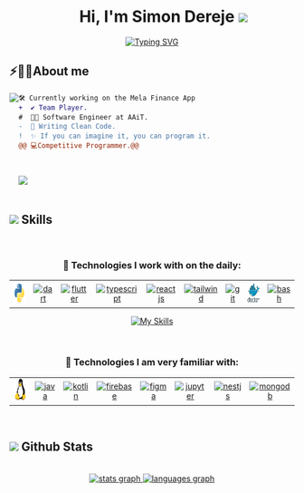 <h1 align="center" style="padding: 0 0 0 40px;" ><b>Hi, I'm Simon Dereje </b><img src="https://media.giphy.com/media/hvRJCLFzcasrR4ia7z/giphy.gif" width="35"></h1>

<p align="center">
  <a href="https://git.io/typing-svg"><img src="https://readme-typing-svg.herokuapp.com?font=Fira+Code&size=22&pause=700&center=true&vCenter=true&width=435&lines=Software+Engineer;Mobile+App+Developer;Magic+and+Myth+Aficionado" alt="Typing SVG" /></a>
</p>



## **⚡🙋‍♂️About me**

<img align="left" height="150" src="https://i.giphy.com/media/v1.Y2lkPTc5MGI3NjExNjV4N2FrZnM1dmxoMTF3ZGdodzY5aXRjODhhc24yaW90Y3hhZ2I4OSZlcD12MV9pbnRlcm5hbF9naWZfYnlfaWQmY3Q9Zw/QDjpIL6oNCVZ4qzGs7/giphy.webp"/>

  <!-- Description -->

```diff
🛠️ Currently working on the Mela Finance App
+  ✔️ Team Player.
#  👨‍💻 Software Engineer at AAiT.
-  🚀 Writing Clean Code.
!  ✨ If you can imagine it, you can program it.
@@ 💻Competitive Programmer.@@
```

<br>

<img src="https://user-images.githubusercontent.com/73097560/115834477-dbab4500-a447-11eb-908a-139a6edaec5c.gif"><br><br>

## <img src="https://media2.giphy.com/media/QssGEmpkyEOhBCb7e1/giphy.gif?cid=ecf05e47a0n3gi1bfqntqmob8g9aid1oyj2wr3ds3mg700bl&rid=giphy.gif" width ="25"><b> Skills</b>

<br>

<div align="center">
  <h3>💼 Technologies I work with on the daily:</h3>
  <table>
    <tr>
      <td align="center">
        <a href="https://www.python.org" target="_blank" rel="noreferrer">
          <img
            src="https://raw.githubusercontent.com/devicons/devicon/master/icons/python/python-original.svg"
            alt="python"
            width="40"
            height="40"
          />
        </a>
      </td>
      <td align="center">
        <a href="https://dart.dev/" target="_blank" rel="noreferrer">
          <img
            src="https://www.vectorlogo.zone/logos/dartlang/dartlang-icon.svg"
            alt="dart"
            width="40"
            height="40"
          />
        </a>
      </td>
      <td align="center">
        <a href="https://flutter.dev/" target="_blank" rel="noreferrer">
          <img
            src="https://www.vectorlogo.zone/logos/flutterio/flutterio-icon.svg"
            alt="flutter"
            width="40"
            height="40"
          />
        </a>
      </td>
      <td align="center">
        <a href="https://typescriptlang.org">
          <img
            src="https://upload.wikimedia.org/wikipedia/commons/thumb/4/4c/Typescript_logo_2020.svg/1200px-Typescript_logo_2020.svg.png"
            alt="typescript"
            width="40"
            height="40"
          />
        </a>
      </td>
      <td align="center">
        <a href="https://react.dev/" target="_blank" rel="noreferrer">
          <img
            src="https://www.vectorlogo.zone/logos/reactjs/reactjs-icon.svg"
            alt="reactjs"
            width="40"
            height="40"
          />
        </a>
      </td>
      <td align="center">
        <a
          href="https://tailwindcss.com/"
          target="_blank"
          rel="noreferrer"
        >
          <img
            src="https://www.vectorlogo.zone/logos/tailwindcss/tailwindcss-icon.svg"
            alt="tailwind"
            width="40"
            height="40"
          />
        </a>
      </td>
      <td align="center">
        <a href="https://git-scm.com/" target="_blank" rel="noreferrer">
          <img
            src="https://www.vectorlogo.zone/logos/git-scm/git-scm-icon.svg"
            alt="git"
            width="40"
            height="40"
          />
        </a>
      </td>
       <td align="center">
        <a href="https://www.docker.com/" target="_blank" rel="noreferrer">
          <img
            src="https://raw.githubusercontent.com/devicons/devicon/master/icons/docker/docker-original-wordmark.svg"
            alt="docker"
            width="40"
            height="40"
          />
        </a>
       </td>
      <td align="center">
        <a
          href="https://www.gnu.org/software/bash/"
          target="_blank"
          rel="noreferrer"
        >
          <img
            src="https://www.vectorlogo.zone/logos/gnu_bash/gnu_bash-official.svg"
            alt="bash"
            width="60"
            height="40"
          />
        </a>
      </td>
      
  </table>

  [![My Skills](https://skillicons.dev/icons?i=vite,vitest,vscode)](https://skillicons.dev)
  
  <br />
  
  <h3>💼 Technologies I am very familiar with:</h3>
  <table>
    <tr>
      <td align="center">
        <a href="https://www.linux.org/" target="_blank" rel="noreferrer">
          <img
            src="https://raw.githubusercontent.com/devicons/devicon/master/icons/linux/linux-original.svg"
            alt="linux"
            width="40"
            height="40"
          />
        </a>
      </td>
      <td align="center">
        <a href="https://www.java.com/" target="_blank" rel="noreferrer">
          <img
            src="https://www.vectorlogo.zone/logos/java/java-icon.svg"
            alt="java"
            width="40"
            height="40"
          />
        </a>
      </td>
      <td align="center">
        <a href="https://kotlinlang.org/" target="_blank" rel="noreferrer">
          <img
            src="https://www.vectorlogo.zone/logos/kotlinlang/kotlinlang-icon.svg"
            alt="kotlin"
            width="40"
            height="40"
          />
        </a>
      </td>
      <td align="center">
        <a href="https://firebase.google.com/" target="_blank" rel="noreferrer">
          <img
            src="https://www.vectorlogo.zone/logos/firebase/firebase-icon.svg"
            alt="firebase"
            width="40"
            height="40"
          />
        </a>
      </td>
      <td align="center">
        <a href="https://www.w3schools.com/css/" target="_blank" rel="noreferrer">
          <img
            src="https://www.vectorlogo.zone/logos/figma/figma-icon.svg"
            alt="figma"
            width="40"
            height="40"
          />
        </a>
      </td>
      <td align="center">
        <a href="https://jupyter.org/">
          <img
            src="https://www.nicepng.com/png/detail/70-701999_jupyter-logo.png"
            alt="jupyter"
            width="40"
            height="40"
          />
        </a>
      </td>
      <td align="center">
        <a href="https://nestjs.com">
          <img
            src="https://d33wubrfki0l68.cloudfront.net/e937e774cbbe23635999615ad5d7732decad182a/26072/logo-small.ede75a6b.svg"
            alt="nestjs"
            width="40"
            height="40"
          />
        </a>
      </td>
      <td align="center">
        <a href="https://nestjs.com">
          <img
            src="https://www.vectorlogo.zone/logos/mongodb/mongodb-icon.svg"
            alt="mongodb"
            width="40"
            height="40"
          />
        </a>
      </td>
    </tr>
  </table>
  
  <br />
  
  
</div>

## <img src="https://media.giphy.com/media/iY8CRBdQXODJSCERIr/giphy.gif" width="35"><b> Github Stats </b>

<br>

<div align="center">

<a href="https://github.com/SimonDerejeW/">
  <img
      src="https://github-readme-stats.vercel.app/api?username=SimonDerejeW&hide=stars&hide_title=false&hide_rank=false&show_icons=true&include_all_commits=true&count_private=true&disable_animations=false&theme=dark&locale=en&hide_border=true&order=1"
      height="150"
      alt="stats graph"
    />
    <img
      src="https://github-readme-stats.vercel.app/api/top-langs?username=SimonDerejeW&locale=en&hide_title=false&layout=compact&card_width=320&langs_count=6&theme=dark&hide_border=true&order=2"
      height="150"
      alt="languages graph"
    />

</a>
</div>
